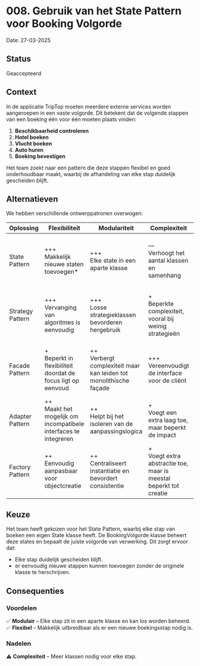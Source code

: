 # 008. Gebruik van het State Pattern voor Booking Volgorde
Date: 27-03-2025

## Status
Geaccepteerd

## Context
In de applicatie TripTop moeten meerdere externe services worden aangeroepen in een vaste volgorde. Dit betekent dat de volgende stappen van een boeking één voor één moeten plaats vinden:

1. **Beschikbaarheid controleren**
2. **Hotel boeken**
3. **Vlucht boeken**
4. **Auto huren**
5. **Boeking bevestigen**

Het team zoekt naar een pattern die deze stappen flexibel en goed onderhoudbaar maakt, waarbij de afhandeling van elke stap duidelijk gescheiden blijft.

## Alternatieven
We hebben verschillende ontwerppatronen overwogen:

| Oplossing     | Flexibiliteit               | Modulariteit                | Complexiteit                  | Uitbreidbaarheid            |
|---------------|-----------------------------|-----------------------------|-------------------------------|-----------------------------|
| State Pattern | +++<br/>Makkelijk nieuwe staten toevoegen* | +++<br/>Elke state in een aparte klasse| ––<br/>Verhoogt het aantal klassen en samenhang  | +++<br/>Nieuwe gedragingen implementeren zonder de context te wijzigen |
| Strategy Pattern | +++<br/>Vervanging van algoritmes is eenvoudig | +++<br/>Losse strategieklassen bevorderen hergebruik | +<br/>Beperkte complexiteit, vooral bij weinig strategieën | +++<br/>Nieuwe strategieën kunnen onafhankelijk worden toegevoegd  |
| Facade Pattern | +<br/>Beperkt in flexibiliteit doordat de focus ligt op eenvoud | ++<br/>Verbergt complexiteit maar kan leiden tot monolithische façade | +++<br/>Vereenvoudigt de interface voor de cliënt | +<br/>Minder geschikt voor het dynamisch toevoegen van nieuwe functionaliteiten |
| Adapter Pattern | ++<br/>Maakt het mogelijk om incompatibele interfaces te integreren | ++<br/>Helpt bij het isoleren van de aanpassingslogica | +<br/>Voegt een extra laag toe, maar beperkt de impact | ++<br/>Nieuwe adapters kunnen relatief eenvoudig geïmplementeerd worden |
| Factory Pattern | ++<br/>Eenvoudig aanpasbaar voor objectcreatie| ++<br/>Centraliseert instantiatie en bevordert consistentie | +<br/>Voegt extra abstractie toe, maar is meestal beperkt tot creatie | ++<br/>Gemakkelijk uit te breiden met nieuwe subklassen of producten |


## Keuze
Het team heeft gekozen voor het State Pattern, waarbij elke stap van boeken een eigen State klasse heeft. De BookingVolgorde klasse beheert deze states en bepaalt de juiste volgorde van verwerking. Dit zorgt ervoor dat:

- Elke stap duidelijk gescheiden blijft.
- er eenvoudig nieuwe stappen kunnen toevoegen zonder de originele klasse te herschrijven.

## Consequenties
### Voordelen
✅ **Modulair** – Elke stap zit in een aparte klasse en kan los worden beheerd.  
✅ **Flexibel** – Makkelijk uitbreidbaar als er een nieuwe boekingsstap nodig is.

### Nadelen
⚠ **Complexiteit** – Meer klassen nodig voor elke stap.
 


